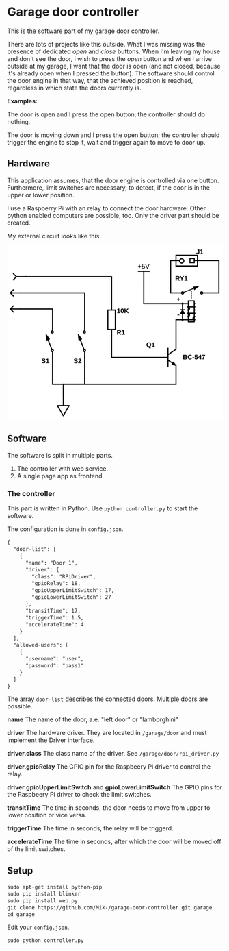 # Garage door controller

This is the software part of my garage door controller.

There are lots of projects like this outside. What I was missing was the presence
of dedicated *open* and *close* buttons. When I'm leaving my house and don't see
the door, i wish to press the *open* button and when I arrive outside at my
garage, I want that the door is open (and not closed, because it's already open
when I pressed the button). The software should control the door engine in that
way, that the achieved position is reached, regardless in which state the doors
currently is.

**Examples:**

The door is open and I press the open button; the controller should do nothing.

The door is moving down and I press the open button; the controller should trigger
the engine to stop it, wait and trigger again to move to door up.

## Hardware

This application assumes, that the door engine is controlled via one button.
Furthermore, limit switches are necessary, to detect, if the door is in the
upper or lower position.

I use a Raspberry Pi with an relay to connect the door hardware. Other python
enabled computers are possible, too. Only the driver part should be created.

My external circuit looks like this:

![Schematic](docs/hardware_schematic.svg)

## Software

The software is split in multiple parts.

1. The controller with web service.
1. A single page app as frontend.

### The controller

This part is written in Python. Use `python controller.py` to start the software.

The configuration is done in `config.json`.

    {
      "door-list": [
        {
          "name": "Door 1",
          "driver": {
            "class": "RPiDriver",
            "gpioRelay": 18,
            "gpioUpperLimitSwitch": 17,
            "gpioLowerLimitSwitch": 27
          },
          "transitTime": 17,
          "triggerTime": 1.5,
          "accelerateTime": 4
        }
      ],
      "allowed-users": [
        {
          "username": "user",
          "password": "pass1"
        }
      ]
    }

The array `door-list` describes the connected doors. Multiple doors are possible.

**name** The name of the door, a.e. "left door" or "lamborghini"

**driver** The hardware driver. They are located in `/garage/door`
and must implement the Driver interface.

**driver.class** The class name of the driver. See `/garage/door/rpi_driver.py`

**driver.gpioRelay** The GPIO pin for the Raspbeery Pi driver to control the relay.

**driver.gpioUpperLimitSwitch** and **gpioLowerLimitSwitch** The GPIO pins for
the Raspbeery Pi driver to check the limit switches.

**transitTime** The time in seconds, the door needs to move from upper to lower
position or vice versa.

**triggerTime** The time in seconds, the relay will be triggerd.

**accelerateTime** The time in seconds, after which the door will be moved off of
the limit switches.

## Setup

    sudo apt-get install python-pip
    sudo pip install blinker
    sudo pip install web.py
    git clone https://github.com/Mik-/garage-door-controller.git garage
    cd garage

Edit your `config.json`.

    sudo python controller.py
